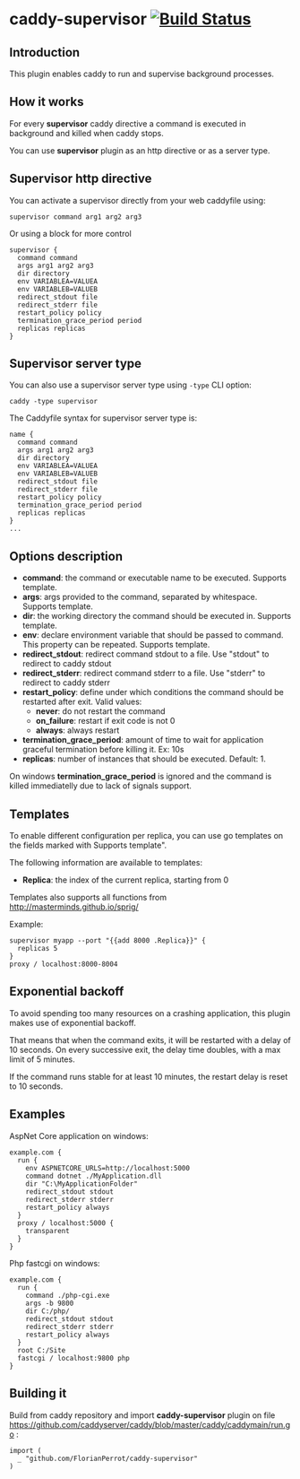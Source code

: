 # caddy-supervisor [![Build Status](https://travis-ci.org/FlorianPerrot/caddy-supervisor.svg?branch=master)](https://travis-ci.org/FlorianPerrot/caddy-supervisor)

## Introduction
This plugin enables caddy to run and supervise background processes.

## How it works
For every **supervisor** caddy directive a command is executed in background and killed when caddy stops.

You can use **supervisor** plugin as an http directive or as a server type.

## Supervisor http directive
You can activate a supervisor directly from your web caddyfile using:
```
supervisor command arg1 arg2 arg3
```

Or using a block for more control
```
supervisor {
  command command
  args arg1 arg2 arg3
  dir directory
  env VARIABLEA=VALUEA
  env VARIABLEB=VALUEB
  redirect_stdout file
  redirect_stderr file
  restart_policy policy
  termination_grace_period period
  replicas replicas
}
```

## Supervisor server type
You can also use a supervisor server type using `-type` CLI option:
```
caddy -type supervisor
```

The Caddyfile syntax for supervisor server type is:
```
name {
  command command
  args arg1 arg2 arg3
  dir directory
  env VARIABLEA=VALUEA
  env VARIABLEB=VALUEB
  redirect_stdout file
  redirect_stderr file
  restart_policy policy
  termination_grace_period period
  replicas replicas
}
...
```

## Options description

- **command**: the command or executable name to be executed. Supports template.
- **args**: args provided to the command, separated by whitespace. Supports template.
- **dir**: the working directory the command should be executed in. Supports template.
- **env**: declare environment variable that should be passed to command. This property can be repeated. Supports template.
- **redirect_stdout**: redirect command stdout to a file. Use "stdout" to redirect to caddy stdout
- **redirect_stderr**: redirect command stderr to a file. Use "stderr" to redirect to caddy stderr
- **restart_policy**: define under which conditions the command should be restarted after exit. Valid values:
  - **never**: do not restart the command
  - **on_failure**: restart if exit code is not 0
  - **always**: always restart
- **termination_grace_period**: amount of time to wait for application graceful termination before killing it. Ex: 10s
- **replicas**: number of instances that should be executed. Default: 1.

On windows **termination_grace_period** is ignored and the command is killed immediatelly due to lack of signals support.

## Templates
To enable different configuration per replica, you can use go templates on the fields marked with Supports template".

The following information are available to templates:
- **Replica**: the index of the current replica, starting from 0

Templates also supports all functions from http://masterminds.github.io/sprig/

Example:
```
supervisor myapp --port "{{add 8000 .Replica}}" {
  replicas 5
}
proxy / localhost:8000-8004
```

## Exponential backoff
To avoid spending too many resources on a crashing application, this plugin makes use of exponential backoff.

That means that when the command exits, it will be restarted with a delay of 10 seconds.
On every successive exit, the delay time doubles, with a max limit of 5 minutes.

If the command runs stable for at least 10 minutes, the restart delay is reset to 10 seconds.

## Examples
AspNet Core application on windows:
```
example.com {
  run {
    env ASPNETCORE_URLS=http://localhost:5000
    command dotnet ./MyApplication.dll
    dir "C:\MyApplicationFolder"
    redirect_stdout stdout
    redirect_stderr stderr
    restart_policy always
  }
  proxy / localhost:5000 {
    transparent
  }
}
```

Php fastcgi on windows:
```
example.com {
  run {
    command ./php-cgi.exe
    args -b 9800
    dir C:/php/
    redirect_stdout stdout
    redirect_stderr stderr
    restart_policy always
  }
  root C:/Site
  fastcgi / localhost:9800 php
}
```

## Building it
Build from caddy repository and import  **caddy-supervisor** plugin on file https://github.com/caddyserver/caddy/blob/master/caddy/caddymain/run.go :
```
import (
  _ "github.com/FlorianPerrot/caddy-supervisor"
)
```